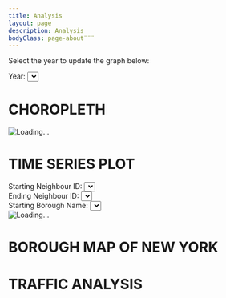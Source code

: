```yaml
---
title: Analysis
layout: page
description: Analysis
bodyClass: page-about¨¨¨
---
```



<!-- HEAD-->
<html>
  <head>
      <meta charset="utf-8" />
      <meta name="viewport" content="width=device-width, initial-scale=1.0">
      <link rel="stylesheet" href="https://unpkg.com/leaflet@1.7.1/dist/leaflet.css" />
      <link rel="stylesheet" href="../styles.css" />
  </head>


<!-- YEAR SELECTION -->
  <body>
  <p style="text-align: justify;">
  Select the year to update the graph below:
  </p>
    <div id="controls">
      <label for="yearSelect">Year:</label>
      <select id="yearSelect" class="yearSelect"></select>
    </div>
    <!---->
    <!---->
    <!---->
    <!-- CHOROPLETH -->
    <h1 class="titlePage">CHOROPLETH</h1>
    <div id="loading-chord">
      <img src="../media/loading-spinner.gif" alt="Loading...">
    </div>
      <div id="chord"></div>
      <div id="tooltip"></div>
    <!---->
    <!---->
    <!---->
    <!-- TIME SERIES -->
    <h1 class="titlePage">TIME SERIES PLOT</h1>
    <div id="chart_param">
      <label for="chord_starting_neighbour_id">Starting Neighbour ID:</label>
      <select id="chord_starting_neighbour_id" class="chord_starting_neighbour_id"></select> <br>
      <label for="chord_ending_neighbour_id">Ending Neighbour ID:</label>
      <select id="chord_ending_neighbour_id" class="chord_ending_neighbour_id"></select> <br>
      <label for="chord_starting_borough_name">Starting Borough Name:</label>
      <select id="chord_starting_borough_name" class="chord_starting_borough_name"></select> <br>
    </div>
    <div id="loading-day">
      <img src="../media/loading-spinner.gif" alt="Loading...">
    </div>
      <div id="chart"></div>
      <div id="tooltip_linechart"></div>
    <!---->
    <!---->
    <!---->
    <!-- MAP -->
    <h1 class="titlePage">BOROUGH MAP OF NEW YORK</h1>
    <div id="map"></div>
    <!---->
    <!---->
    <!---->
    <!-- TRAFFIC -->
    <h1 class="titlePage">TRAFFIC ANALYSIS</h1>
    <div id="radial-chart"></div>
    <div id="tooltip_radial"></div>
    <!---->
    <!---->
    <!---->
    <!-- IMPORTS SCRIPTS -->
    <script src="https://unpkg.com/leaflet@1.7.1/dist/leaflet.js"></script>
    <script src="https://d3js.org/d3.v6.min.js"></script>
    <script src="../js/map.js"></script>
    <script type='module'>
        import { constructChord, showLoadingChord, hideLoadingChord } from '../js/chord.js';
        import { plotDayData, showLoadingDay, hideLoadingDay} from '../js/linechart.js';
        import { createRadialChart } from '../js/radialchart.js';
        import { createChart } from '../js/barchart.js';
        // Define constants references to HTML elements
        const yearSelect = document.getElementById('yearSelect');
        const chordStartingNeighbourIdSelect = document.getElementById('chord_starting_neighbour_id');
        const chordEndingNeighbourIdSelect = document.getElementById('chord_ending_neighbour_id');
        const chordStartingBoroughNameSelect = document.getElementById('chord_starting_borough_name');
        const chartParam = document.getElementById('chart_param');
        // Define updates functions
        function updateChord() {
            const year = yearSelect.value;
            // first day of the year
            const startDate = new Date(year, 0, 1);
            // last day of the year
            const endDate = new Date(year, 11, 31);
            showLoadingChord();
            constructChord(startDate, endDate).finally(hideLoadingChord)
        }
        function updateLineChart() {
            const year = yearSelect.value;
            const startingNeighbourId = chordStartingNeighbourIdSelect.value;
            const endingNeighbourId = chordEndingNeighbourIdSelect.value;
            const startingBoroughName = chordStartingBoroughNameSelect.value;
            showLoadingDay();
            plotDayData(year, startingNeighbourId, endingNeighbourId, startingBoroughName).finally(hideLoadingDay);
        }
        function updateRadialChart() {
            const year = yearSelect.value;
            const path_radial = '../data/traffic/monthly_volume/' + year + '_monthly.csv';
            createRadialChart(path_radial);
        }
        function updateBarChart() {
            createChart();
        }
        // Define updates functions
        async function populateNeighbourDropdowns() {
            const year = yearSelect.value;
            const path_csv = `../data/Citibike/mapping/mapping_year_${year}.csv`;
            // Create empty maps to store neighborhood IDs and boroughs
            let neighbourhoodMap = new Map();
            let boroughMap = new Map();
            await d3.csv(path_csv, function(data) {
                neighbourhoodMap.set(data['neighborhood_id'], data['name']);
                boroughMap.set(+data['borough_id'], data['borough']);
            });
            // Empty the dropdowns
            chordStartingNeighbourIdSelect.innerHTML = '';
            chordEndingNeighbourIdSelect.innerHTML = '';
            chordStartingBoroughNameSelect.innerHTML = '';
            // Create default option
            const defaultOption = document.createElement("option");
            defaultOption.value = '';
            defaultOption.text = 'Select...';
            // Add default option to the dropdowns
            chordStartingNeighbourIdSelect.appendChild(defaultOption.cloneNode(true));
            chordEndingNeighbourIdSelect.appendChild(defaultOption.cloneNode(true));
            chordStartingBoroughNameSelect.appendChild(defaultOption.cloneNode(true));
            // Populate the neighbourhood dropdowns
            for (let [id, name] of neighbourhoodMap) {
              const option1 = document.createElement("option");
              option1.value = id;
              option1.text = name;
              chordStartingNeighbourIdSelect.appendChild(option1);
              const option2 = option1.cloneNode(true);
              chordEndingNeighbourIdSelect.appendChild(option2);
            }
            // Populate the borough dropdown
            for (let [id, name] of boroughMap) {
              const option = document.createElement("option");
              option.value = id;
              option.text = name;
              chordStartingBoroughNameSelect.appendChild(option);
            }
        }
        // Populate the dropdown menu with year options between 2014 and 2020
        for (let year = 2014; year <= 2020; year++) {
          const option = document.createElement("option");
          option.value = year;
          option.text = year;
          yearSelect.appendChild(option);
        }
        // Asynchronous function to update all charts when year changes
        async function updateCharts() {
            updateLineChart();
            updateChord();
            updateMap();
            updateRadialChart();
            populateNeighbourDropdowns();
            updateBarChart();
        }
      // Update charts when year changes
      yearSelect.addEventListener('change', updateCharts);
      chartParam.addEventListener('change', updateLineChart);
      // Initial update
      updateCharts();
      </script>
  </body>
</html>
